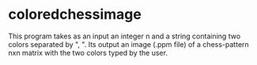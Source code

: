 # coloredchessimage
This program takes as an input an integer n and a string containing two colors separated by ", ". Its output an image (.ppm file) of a chess-pattern nxn matrix with the two colors typed by the user.
